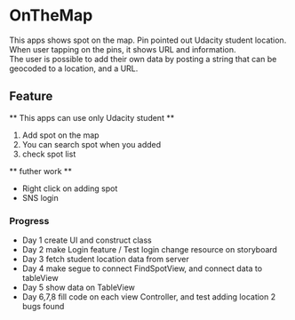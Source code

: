 # OnTheMap

This apps shows spot on the map. Pin pointed out Udacity student location.</br>
When user tapping on the pins, it shows URL and information.</br>
The user is possible to add their own data by posting a string that can be geocoded to a location, and a URL.

## Feature
** This apps can use only Udacity student **
1) Add spot on the map
2) You can search spot when you added
3) check spot list 

** futher work **
- Right click on adding spot
- SNS login


### Progress

- Day 1
   create UI and construct class
- Day 2
  make Login feature / Test login 
  change resource on storyboard
- Day 3
  fetch student location data from server 
- Day 4
  make segue to connect FindSpotView, and connect data to tableView
- Day 5
  show data on TableView 
- Day 6,7,8
  fill code on each view Controller, and test adding location 
  2 bugs found
            
